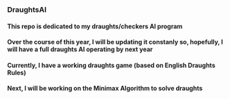 ### DraughtsAI

#### This repo is dedicated to my draughts/checkers AI program 
#### Over the course of this year, I will be updating it constanly so, hopefully, I will have a full draughts AI operating by next year

#### Currently, I have a working draughts game (based on English Draughts Rules)
#### Next, I will be working on the Minimax Algorithm to solve draughts
